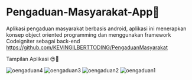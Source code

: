 # Pengaduan-Masyarakat-App🦀
Aplikasi pengaduan masyarakat berbasis android, aplikasi ini menerapkan konsep object oriented programming dan menggunakan framework Codeigniter sebagai back-end
https://github.com/KEVINGILBERTTODING/PengaduanMasyarakat

Tampilan Aplikasi 😍🚀

![oengaduan4](https://user-images.githubusercontent.com/79959818/229995260-e6c6c5dd-d9a9-4ad9-8565-2662366e6ec1.png)
![oengaduan3](https://user-images.githubusercontent.com/79959818/229995274-c32654df-cd43-4b71-bbfc-c14bc835048e.png)
![oengaduan2](https://user-images.githubusercontent.com/79959818/229995289-59353205-7ecd-4ea5-9b4d-32649a5a50f6.png)
![oengaduan1](https://user-images.githubusercontent.com/79959818/229995298-f91e4c65-4330-4888-bb77-376fc65c28b3.png)
